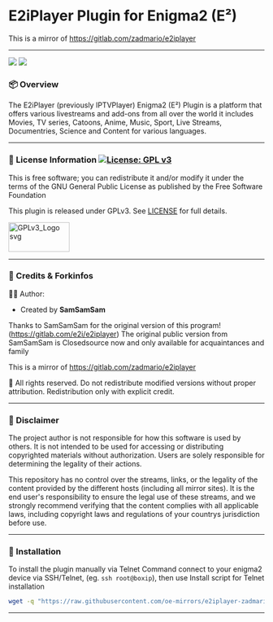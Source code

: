 # E2iPlayer Plugin for Enigma2 (E²)

This is a mirror of https://gitlab.com/zadmario/e2iplayer 

---

<img src="https://github.com/oe-mirrors/e2iplayer/blob/python3/e2ilogo2.png"> <img src="https://github.com/oe-mirrors/e2iplayer/blob/python3/e2ilogo.png">


### 📦 Overview

The E2iPlayer (previously IPTVPlayer) Enigma2 (E²) Plugin is a platform that offers various livestreams and add-ons from all over the world it
includes Movies, TV series, Catoons, Anime, Music, Sport, Live Streams, Documentries, Science and Content for various languages.

---

### 📜 License Information [![License: GPL v3](https://img.shields.io/badge/License-GPLv3-blue.svg)](https://www.gnu.org/licenses/gpl-3.0)

This is free software; you can redistribute it and/or modify it under the terms of the GNU General Public License as published by the Free Software Foundation

This plugin is released under GPLv3. See [LICENSE](https://www.gnu.org/licenses/gpl-3.0.html#license-text) for full details.

<img width="120" height="58" alt="GPLv3_Logo svg" src="https://github.com/user-attachments/assets/67d32b0a-2a44-4fa9-a972-202daf28808e" />

---

### 🙏 Credits & Forkinfos

👨‍💻 Author:

- Created by **SamSamSam**

Thanks to SamSamSam for the original version of this program! (https://gitlab.com/e2i/e2iplayer) The original public version from SamSamSam is Closedsource now and only available for acquaintances and family

This is a mirror of https://gitlab.com/zadmario/e2iplayer 

🚫 All rights reserved. Do not redistribute modified versions without proper attribution.  Redistribution only with explicit credit.

---

### 🚨 Disclaimer

The project author is not responsible for how this software is used by others. It is not intended to be used for accessing or distributing copyrighted materials without authorization.
Users are solely responsible for determining the legality of their actions.

This repository has no control over the streams, links, or the legality of the content provided by the different hosts (including all mirror sites). It is the end user's responsibility to ensure the legal use of these streams, and we strongly recommend verifying that the content complies with all applicable laws, including copyright laws and regulations of your countrys jurisdiction before use.

---

### 📂 Installation

To install the plugin manually via Telnet Command connect to your enigma2 device via SSH/Telnet, (eg. `ssh root@boxip`), then use Install script for Telnet installation
```bash
wget -q "https://raw.githubusercontent.com/oe-mirrors/e2iplayer-zadmario/refs/heads/master/e2iplayer_install.sh" -O - | /bin/sh
```

---
